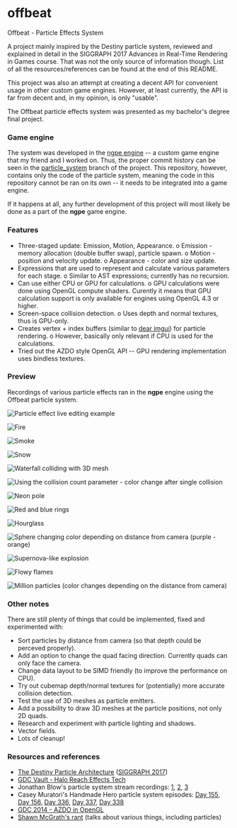 # offbeat

Offbeat - Particle Effects System

A project mainly inspired by the Destiny particle system, reviewed and explained in detail in the SIGGRAPH 2017 Advances in Real-Time Rendering in Games course. That was not the only source of information though. List of all the resources/references can be found at the end of this README.

This project was also an attempt at creating a decent API for convenient usage in other custom game engines. However, at least currently, the API is far from decent and, in my opinion, is only "usable".

The Offbeat particle effects system was presented as my bachelor's degree final project.

### Game engine

The system was developed in the [ngpe engine](https://github.com/2-tuple/Engine) -- a custom game engine that my friend and I worked on. Thus, the proper commit history can be seen in the [particle_system](https://github.com/2-tuple/Engine/tree/particle_system) branch of the project. This repository, however, contains only the code of the particle system, meaning the code in this repository cannot be ran on its own -- it needs to be integrated into a game engine.

If it happens at all, any further development of this project will most likely be done as a part of the **ngpe** game engine.

### Features

* Three-staged update: Emission, Motion, Appearance.
    o Emission - memory allocation (double buffer swap), particle spawn.
    o Motion - position and velocity update.
    o Appearance - color and size update.
* Expressions that are used to represent and calculate various parameters for each stage.
    o Similar to AST expressions; currently has no recursion.
* Can use either CPU or GPU for calculations.
    o GPU calculations were done using OpenGL compute shaders. Curently it means that GPU calculation support is only available for engines using OpenGL 4.3 or higher.
* Screen-space collision detection.
    o Uses depth and normal textures, thus is GPU-only.
* Creates vertex + index buffers (similar to [dear imgui](https://github.com/ocornut/imgui)) for particle rendering.
    o However, basically only relevant if CPU is used for the calculations.
* Tried out the AZDO style OpenGL API -- GPU rendering implementation uses bindless textures.

### Preview

Recordings of various particle effects ran in the **ngpe** engine using the Offbeat particle system.

![Particle effect live editing example](img/editing.gif)

![Fire](img/fire.gif)

![Smoke](img/smoke.gif)

![Snow](img/snow.gif)

![Waterfall colliding with 3D mesh](img/waterfall_collision.gif)

![Using the collision count parameter - color change after single collision](img/collision_color_change.gif)

![Neon pole](img/neon_pole.gif)

![Red and blue rings](img/red_blue_rings.gif)

![Hourglass](img/hourglass.gif)

![Sphere changing color depending on distance from camera (purple - orange)](img/purple_orange_sphere.gif)

![Supernova-like explosion](img/supernova.gif)

![Flowy flames](img/flowy_flames.gif)

![Million particles (color changes depending on the distance from camera)](img/million.gif)

### Other notes

There are still plenty of things that could be implemented, fixed and experimented with:
* Sort particles by distance from camera (so that depth could be perceved properly).
* Add an option to change the quad facing direction. Currently quads can only face the camera.
* Change data layout to be SIMD friendly (to improve the performance on CPU).
* Try out cubemap depth/normal textures for (potentially) more accurate collision detection.
* Test the use of 3D meshes as particle emitters.
* Add a possibility to draw 3D meshes at the particle positions, not only 2D quads.
* Research and experiment with particle lighting and shadows.
* Vector fields.
* Lots of cleanup!

### Resources and references

* [The Destiny Particle Architecture](https://advances.realtimerendering.com/s2017/Destiny_Particle_Architecture_Siggraph_Advances_2017.pptx) ([SIGGRAPH 2017](https://advances.realtimerendering.com/s2017/index.html))
* [GDC Vault - Halo Reach Effects Tech](https://www.gdcvault.com/play/1014347/HALO-REACH-Effects)
* Jonathan Blow's particle system stream recordings: [1](https://www.youtube.com/watch?v=bFY-aOPnqEI), [2](https://www.youtube.com/watch?v=5c-mtq_WjaE), [3](https://www.youtube.com/watch?v=pAsFngEL8eI)
* Casey Muratori's Handmade Hero particle system episodes: [Day 155](https://guide.handmadehero.org/code/day155), [Day 156](https://guide.handmadehero.org/code/day156), [Day 336](https://guide.handmadehero.org/code/day336), [Day 337](https://guide.handmadehero.org/code/day337), [Day 338](https://guide.handmadehero.org/code/day338)
* [GDC 2014 - AZDO in OpenGL](https://www.youtube.com/watch?v=K70QbvzB6II)
* [Shawn McGrath's rant](https://www.youtube.com/watch?v=q4nUK0EBzmI) (talks about various things, including particles)
